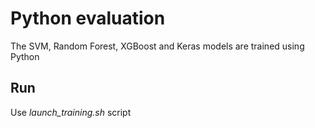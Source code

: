 # Python evaluation 
The SVM, Random Forest, XGBoost and Keras models are trained using Python

## Run
Use _launch_training.sh_ script

